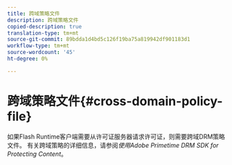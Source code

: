 ```yaml
---
title: 跨域策略文件
description: 跨域策略文件
copied-description: true
translation-type: tm+mt
source-git-commit: 89bdda1d4bd5c126f19ba75a819942df901183d1
workflow-type: tm+mt
source-wordcount: '45'
ht-degree: 0%

---
```



# 跨域策略文件{#cross-domain-policy-file}

如果Flash Runtime客户端需要从许可证服务器请求许可证，则需要跨域DRM策略文件。 有关跨域策略的详细信息，请参阅&#x200B;*使用Adobe Primetime DRM SDK for Protecting Content*。
